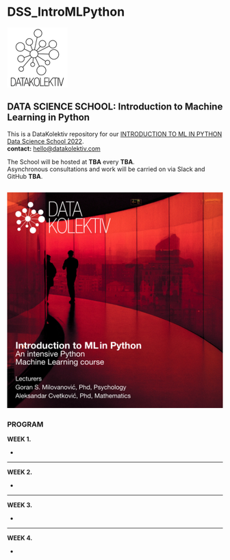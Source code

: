 # DSS_IntroMLPython

![](img/DK_Logo_White_150.png)

## DATA SCIENCE SCHOOL: Introduction to Machine Learning in Python
This is a DataKolektiv repository for our [INTRODUCTION TO ML IN PYTHON Data Science School 2022](http://datakolektiv.com/app_direct/DataKolektivServer/dsss2022.html).<br>
**contact:** [hello@datakolektiv.com](mailto:hello@datakolektiv.com)

The School will be hosted at **TBA** every **TBA**.<br>Asynchronous consultations and work will be carried on via Slack and GitHub **TBA**.

![Data Science School Intro ML Python](/img/IntroMLPython_Head.png)
---

### PROGRAM

**WEEK 1.**

- 

---

**WEEK 2.**

- 

--- 

**WEEK 3.**

- 
---

**WEEK 4.**

- 
